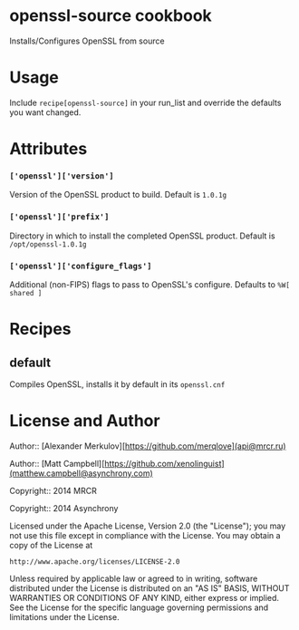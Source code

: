 # openssl-source cookbook

Installs/Configures OpenSSL from source

# Usage

Include `recipe[openssl-source]` in your run_list and override the
defaults you want changed.

# Attributes

### `['openssl']['version']`

Version of the OpenSSL product to build. Default is `1.0.1g`

### `['openssl']['prefix']`

Directory in which to install the completed OpenSSL product.
Default is `/opt/openssl-1.0.1g`

### `['openssl']['configure_flags']`

Additional (non-FIPS) flags to pass to OpenSSL's configure.
Defaults to `%W[ shared ]`

# Recipes

## default

Compiles OpenSSL, installs it
by default in its `openssl.cnf`

# License and Author

Author:: [Alexander Merkulov][https://github.com/merqlove](api@mrcr.ru)

Author:: [Matt Campbell][https://github.com/xenolinguist](matthew.campbell@asynchrony.com)

Copyright:: 2014 MRCR

Copyright:: 2014 Asynchrony

Licensed under the Apache License, Version 2.0 (the "License");
you may not use this file except in compliance with the License.
You may obtain a copy of the License at

    http://www.apache.org/licenses/LICENSE-2.0

Unless required by applicable law or agreed to in writing, software
distributed under the License is distributed on an "AS IS" BASIS,
WITHOUT WARRANTIES OR CONDITIONS OF ANY KIND, either express or
implied.
See the License for the specific language governing permissions and
limitations under the License.
